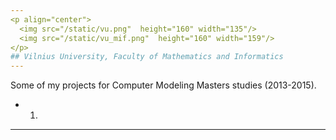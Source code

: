 ```yaml
---
<p align="center">
  <img src="/static/vu.png"  height="160" width="135"/>
  <img src="/static/vu_mif.png"  height="160" width="159"/>
</p>
## Vilnius University, Faculty of Mathematics and Informatics
---
```


Some of my projects for Computer Modeling Masters studies (2013-2015).

+ 1.

---
